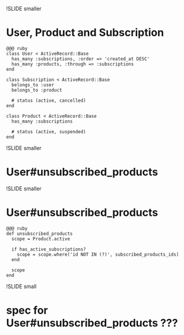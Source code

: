 !SLIDE smaller

# User, Product and Subscription

    @@@ ruby
    class User < ActiveRecord::Base
      has_many :subscriptions, :order => 'created_at DESC'
      has_many :products, :through => :subscriptions
    end

    class Subscription < ActiveRecord::Base
      belongs_to :user
      belongs_to :product

      # status (active, cancelled)
    end

    class Product < ActiveRecord::Base
      has_many :subscriptions

      # status (active, suspended)
    end

!SLIDE smaller

# User#unsubscribed_products

!SLIDE smaller
# User#unsubscribed_products

    @@@ ruby
    def unsubscribed_products
      scope = Product.active

      if has_active_subscriptions?
        scope = scope.where('id NOT IN (?)', subscribed_products_ids)
      end

      scope
    end

!SLIDE small
# spec for User#unsubscribed_products ???

